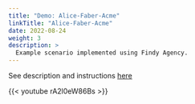 ```yaml
---
title: "Demo: Alice-Faber-Acme"
linkTitle: "Alice-Faber-Acme"
date: 2022-08-24
weight: 3
description: >
  Example scenario implemented using Findy Agency.
---
```


See description and instructions [here](https://github.com/findy-network/findy-agency-demo#findy-agency-demo)

{{< youtube rA2l0eW86Bs >}}
